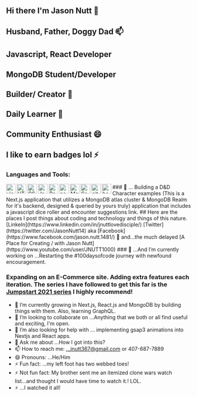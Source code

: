 ## Hi there I'm Jason Nutt 👋
## Husband, Father, Doggy Dad 📫 
## Javascript, React Developer 
## MongoDB Student/Developer
## Builder/ Creator 🌱
## Daily Learner  🤔
## Community Enthusiast 😄  
## I like to earn badges lol ⚡
### Languages and Tools:
<img align="left" alt="visual studio code" width="26px" src="https://img.icons8.com/color/48/visual-studio-code-2019.png">
<img align="left" alt="HTML5" width="26px" src="https://cdn-icons-png.flaticon.com/512/1216/1216733.png">
<img align="left" alt="CSS" width="26px" src="https://upload.wikimedia.org/wikipedia/commons/d/d5/CSS3_logo_and_wordmark.svg">
<img align="left" alt="Javascript" width="26px" src="https://img.icons8.com/color/48/javascript--v2.png">
<img align="left" alt="React" width="26px" src="https://img.icons8.com/office/16/000000/react.png">
<img align="left" alt="nodejs" width="26px" src="https://img.icons8.com/color/48/nodejs.png">
<img align="left" alt="MongoDB" width="26px" src="https://img.icons8.com/color/48/mongodb.png">
<img align="left" alt="Sass" width="26px" src="https://img.icons8.com/color/48/sass.png">
<img align="left" alt="git" width="26px" src="https://img.icons8.com/color/48/git.png">
<img align="left" alt="bash" width="26px" src="https://img.icons8.com/plasticine/100/bash.png">
### 🔭 ... Building a D&D Character examples (This is a Next.js application that utilizes a MongoDB atlas cluster & MongoDB Realm for it's backend, designed & queried by yours truly) application that includes a javascript dice roller and encounter suggestions link.
## Here are the places I post things about coding and technology and things of this nature.
[LinkeIn](https://www.linkedin.com/in/jnuttlovedisciple/)  [Twitter](https://twitter.com/JasonNutt14) aka [Facebook](https://www.facebook.com/jason.nutt.1481/) 👋 and...the much delayed [A Place for Creating / with Jason Nutt](https://www.youtube.com/user/JNUTT1000) 
### 🔭 ...And I’m currently working on ...Restarting the #100daysofcode journey with newfound encouragement.

### Expanding on an E-Commerce site. Adding extra features each iteration. The series I have followed to get this far is the [Jumpstart 2021 series](https://www.youtube.com/playlist?list=PL4RCxklHWZ9v2lcat4oEVGQhZg6r4IQGV) I highly recommend! 

- 🌱 I’m currently growing in Next.js, React.js and MongoDB by building things with them. Also, learning GraphQL.
- 👯 I’m looking to collaborate on ...Anything that we both or all find useful and exciting, I'm open.
- 🤔 I’m also looking for help with ... implementing gsap3 animations into Nextjs and React apps.  
- 💬 Ask me about ...How I got into this?
- 📫 How to reach me: ...jnutt367@gmail.com or 407-687-7889
- 😄 Pronouns: ...He/Him
- ⚡ Fun fact: ...my left foot has two webbed toes!
- ⚡ Not fun fact: My brother sent me an itemized clone wars watch list...and thought I would have time to watch it.! LOL.
- ⚡ ...I watched it all!

